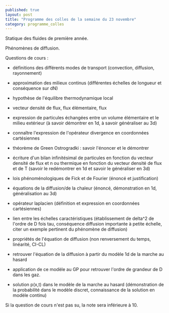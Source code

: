 ```yaml
---
published: true
layout: post
title: "Programme des colles de la semaine du 23 novembre"
category: programme_colles
---
```


Statique des fluides de première année.

Phénomènes de diffusion.

Questions de cours :

- définitions des différents modes de transport (convection, diffusion, rayonnement)

- approximation des milieux continus (différentes échelles de longueur et conséquence sur dN)

- hypothèse de l'équilibre thermodynamique local

- vecteur densité de flux, flux élémentaire, flux

- expression de particules échangées entre un volume élémentaire et le milieu extérieur (à savoir démontrer en 1d, à savoir généraliser au 3d)

- connaître l'expression de l'opérateur divergence en coordonnées cartésiennes

- théorème de Green Ostrogradki : savoir l'énoncer et le démontrer

- écriture d'un bilan infinitésimal de particules en fonction du vecteur densité de flux et n ou thermique en fonction du vecteur densité de flux et de T (savoir le redémontrer en 1d et savoir le généraliser en 3d)

- lois phénoménologiques de Fick et de Fourier (énoncé et justification)

- équations de la diffusion/de la chaleur (énoncé, démonstration en 1d, généralisation au 3d)

- opérateur laplacien (définition et expression en coordonnées cartésiennes)

- lien entre les échelles caractéristiques (établissement de delta^2 de l'ordre de D fois tau, conséquence diffusion importante à petite échelle, citer un exemple pertinent du phénomène de diffusion)

- propriétés de l'équation de diffusion (non renversement du temps, linéarité, CI-CL)

- retrouver l'équation de la diffusion à partir du modèle 1d de la marche au hasard

- application de ce modèle au GP pour retrouver l'ordre de grandeur de D dans les gaz.

- solution p(x,t) dans le modèle de la marche au hasard (démonstration de la probabilité dans le modèle discret, connaissance de la solution en modèle continu)

Si la question de cours n'est pas su, la note sera inférieure à 10.
